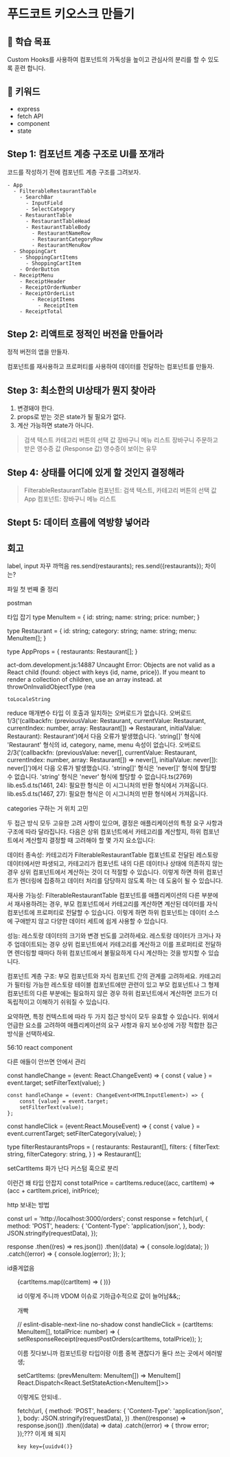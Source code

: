 # 푸드코트 키오스크 만들기

## :whale2: 학습 목표

Custom Hooks를 사용하여 컴포넌트의 가독성을 높이고 관심사의 분리를 할 수 있도록 훈련 합니다.

## :whale2: 키워드

* express
* fetch API
* component
* state

## Step 1: 컴포넌트 계층 구조로 UI를 쪼개라

코드를 작성하기 전에 컴포넌트 계층 구조를 그려보자.

```plaintext
- App
  - FilterableRestaurantTable
    - SearchBar
      - InputField
      - SelectCategory
    - RestaurantTable
      - RestaurantTableHead
      - RestaurantTableBody
        - RestaurantNameRow
        - RestaurantCategoryRow
        - RestaurantMenuRow
  - ShoppingCart
    - ShoppingCartItems
      - ShoppingCartItem
    - OrderButton
  - ReceiptMenu
    - ReceiptHeader
    - ReceiptOrderNumber
    - ReceiptOrderList
        - ReceiptItems
          - ReceiptItem
    - ReceiptTotal
```

## Step 2: 리액트로 정적인 버전을 만들어라

정적 버전의 앱을 만들자.

컴포넌트를 재사용하고 프로퍼티를 사용하여 데이터를 전달하는 컴포넌트를 만들자.

## Step 3: 최소한의 UI상태가 뭔지 찾아라

1. 변경돼야 한다.
2. props로 받는 것은 state가 될 필요가 없다.
3. 계산 가능하면 state가 아니다.

> 검색 텍스트
> 카테고리 버튼의 선택 값
> 장바구니 메뉴 리스트
> 장바구니 주문하고 받은 영수증 값 (Response 값)
> 영수증이 보이는 유무

## Step 4: 상태를 어디에 있게 할 것인지 결정해라

> FilterableRestaurantTable 컴포넌트: 검색 텍스트, 카테고리 버튼의 선택 값
> App 컴포넌트: 장바구니 메뉴 리스트

## Stept 5: 데이터 흐름에 역방향 넣어라

## 회고

label, input 자꾸 까먹음
  res.send(restaurants);
  res.send({restaurants});
차이는?

파일 첫 번째 줄 정리

postman

타입 잡기
type MenuItem = {
  id: string;
  name: string;
  price: number;
}

type Restaurant = {
  id: string;
  category: string;
  name: string;
  menu: MenuItem[];
}

type AppProps = {
  restaurants: Restaurant[];
}

act-dom.development.js:14887 Uncaught Error: Objects are not valid as a React child (found: object with keys {id, name, price}). If you meant to render a collection of children, use an array instead.
    at throwOnInvalidObjectType (rea

    toLocaleString


reduce 매개변수 타입
    이 호출과 일치하는 오버로드가 없습니다.
  오버로드 1/3('(callbackfn: (previousValue: Restaurant, currentValue: Restaurant, currentIndex: number, array: Restaurant[]) => Restaurant, initialValue: Restaurant): Restaurant')에서 다음 오류가 발생했습니다.
    'string[]' 형식에 'Restaurant' 형식의 id, category, name, menu 속성이 없습니다.
  오버로드 2/3('(callbackfn: (previousValue: never[], currentValue: Restaurant, currentIndex: number, array: Restaurant[]) => never[], initialValue: never[]): never[]')에서 다음 오류가 발생했습니다.
    'string[]' 형식은 'never[]' 형식에 할당할 수 없습니다.
      'string' 형식은 'never' 형식에 할당할 수 없습니다.ts(2769)
lib.es5.d.ts(1461, 24): 필요한 형식은 이 시그니처의 반환 형식에서 가져옵니다.
lib.es5.d.ts(1467, 27): 필요한 형식은 이 시그니처의 반환 형식에서 가져옵니다.

categories 구하는 거 위치 고민

두 접근 방식 모두 고유한 고려 사항이 있으며, 결정은 애플리케이션의 특정 요구 사항과 구조에 따라 달라집니다. 다음은 상위 컴포넌트에서 카테고리를 계산할지, 하위 컴포넌트에서 계산할지 결정할 때 고려해야 할 몇 가지 요소입니다:

데이터 종속성: 카테고리가 FilterableRestaurantTable 컴포넌트로 전달된 레스토랑 데이터에서만 파생되고, 카테고리가 컴포넌트 내의 다른 데이터나 상태에 의존하지 않는 경우 상위 컴포넌트에서 계산하는 것이 더 적절할 수 있습니다. 이렇게 하면 하위 컴포넌트가 렌더링에 집중하고 데이터 처리를 담당하지 않도록 하는 데 도움이 될 수 있습니다.

재사용 가능성: FilterableRestaurantTable 컴포넌트를 애플리케이션의 다른 부분에서 재사용하려는 경우, 부모 컴포넌트에서 카테고리를 계산하면 계산된 데이터를 자식 컴포넌트에 프로퍼티로 전달할 수 있습니다. 이렇게 하면 하위 컴포넌트는 데이터 소스에 구애받지 않고 다양한 데이터 세트에 쉽게 사용할 수 있습니다.

성능: 레스토랑 데이터의 크기와 변경 빈도를 고려하세요. 레스토랑 데이터가 크거나 자주 업데이트되는 경우 상위 컴포넌트에서 카테고리를 계산하고 이를 프로퍼티로 전달하면 렌더링할 때마다 하위 컴포넌트에서 불필요하게 다시 계산하는 것을 방지할 수 있습니다.

컴포넌트 계층 구조: 부모 컴포넌트와 자식 컴포넌트 간의 관계를 고려하세요. 카테고리가 필터링 가능한 레스토랑 테이블 컴포넌트에만 관련이 있고 부모 컴포넌트나 그 형제 컴포넌트의 다른 부분에는 필요하지 않은 경우 하위 컴포넌트에서 계산하면 코드가 더 독립적이고 이해하기 쉬워질 수 있습니다.

요약하면, 특정 컨텍스트에 따라 두 가지 접근 방식이 모두 유효할 수 있습니다. 위에서 언급한 요소를 고려하여 애플리케이션의 요구 사항과 유지 보수성에 가장 적합한 접근 방식을 선택하세요.

56:10 react component

다른 애들이 안쓰면 안에서 관리


  const handleChange = (event: React.ChangeEvent<HTMLInputElement>) => {
    const { value } = event.target;
    setFilterText(value);
  }


  	const handleChange = (event: ChangeEvent<HTMLInputElement>) => {
		const {value} = event.target;
		setFilterText(value);
	};

  const handleClick = (event:React.MouseEvent<HTMLButtonElement>) => {
    const { value } = event.currentTarget;
    setFilterCategory(value);
  }


  type filterRestaurantsProps = (
    restaurants: Restaurant[],
    filters: {
      filterText: string,
      filterCategory: string,
    }
) => Restaurant[];


setCartItems 화가 난다 커스텀 훅으로 분리



이런건 왜 타입 안잡지
  const totalPrice = cartItems.reduce((acc, cartItem) => (acc + cartItem.price), initPrice);

http 보내는 방법

  const url = 'http://localhost:3000/orders';
  const response = fetch(url, {
    method: 'POST',
    headers: {
      'Content-Type': 'application/json',
    },
    body: JSON.stringify(requestData),
  });

  response
    .then((res) => res.json())
    .then((data) => {
      console.log(data);
    })
    .catch((error) => {
      console.log(error);
    });
};



id줄게없음
    <ul className="cart-items">
      {cartItems.map((cartItem) => (
        <CartItem cartItem={cartItem} key={Date.now().toString()} />
      ))}

id 이렇게 주니까 VDOM 이슈로 기하급수적으로 값이 늘어남&&;;


개빡

  // eslint-disable-next-line no-shadow
  const handleClick = (cartItems: MenuItem[], totalPrice: number) => {
    setResponseReceipt(requestPostOrders(cartItems, totalPrice));
  };


이름 짓다보니까
 컴포넌트랑 타입이랑 이름 중복
 괜찮다가 둘다 쓰는 곳에서 에러발생;

 setCartItems: (prevMenuItem: MenuItem[]) => MenuItem[]
 React.Dispatch<React.SetStateAction<MenuItem[]>>

 이렇게도 안되네..


   fetch(url, {
    method: 'POST',
    headers: {
      'Content-Type': 'application/json',
    },
    body: JSON.stringify(requestData),
  })
    .then((response) => response.json())
    .then((data) => data)
    .catch((error) => {
      throw error;
    });??? 이게 왜 되지


    key key={uuidv4()}